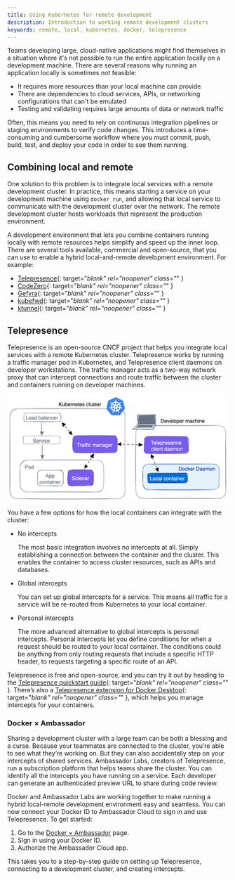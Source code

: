 ```yaml
---
title: Using Kubernetes for remote development
description: Introduction to working remote development clusters
keywords: remote, local, kubernetes, docker, telepresence
---
```


Teams developing large, cloud-native applications might find themselves in a
situation where it's not possible to run the entire application locally on a
development machine. There are several reasons why running an application
locally is sometimes not feasible:

- It requires more resources than your local machine can provide
- There are dependencies to cloud services, APIs, or networking configurations
  that can't be emulated
- Testing and validating requires large amounts of data or network traffic

Often, this means you need to rely on continuous integration pipelines or
staging environments to verify code changes. This introduces a time-consuming
and cumbersome workflow where you must commit, push, build, test, and deploy
your code in order to see them running.

## Combining local and remote

One solution to this problem is to integrate local services with a remote
development cluster. In practice, this means starting a service on your
development machine using `docker run`, and allowing that local service to
communicate with the development cluster over the network. The remote
development cluster hosts workloads that represent the production environment.

A development environment that lets you combine containers running locally with
remote resources helps simplify and speed up the inner loop. There are several
tools available, commercial and open-source, that you can use to enable a hybrid
local-and-remote development environment. For example:

- [Telepresence](https://www.cncf.io/projects/telepresence/){: target="_blank" rel="noopener" class="_" }
- [CodeZero](https://www.codezero.io/){: target="_blank" rel="noopener" class="_" }
- [Gefyra](https://gefyra.dev/){: target="_blank" rel="noopener" class="_" }
- [kubefwd](https://kubefwd.com/){: target="_blank" rel="noopener" class="_" }
- [ktunnel](https://github.com/omrikiei/ktunnel){: target="_blank" rel="noopener" class="_" }

## Telepresence

Telepresence is an open-source CNCF project that helps you integrate local
services with a remote Kubernetes cluster. Telepresence works by running a
traffic manager pod in Kubernetes, and Telepresence client daemons on developer
workstations. The traffic manager acts as a two-way network proxy that can
intercept connections and route traffic between the cluster and containers
running on developer machines.

![High-level architecture of Telepresence](./images/telepresence-architecture.png)

You have a few options for how the local containers can integrate with the cluster:

- No intercepts

  The most basic integration involves no intercepts at all. Simply establishing
  a connection between the container and the cluster. This enables the container
  to access cluster resources, such as APIs and databases.

- Global intercepts

  You can set up global intercepts for a service. This means all traffic
  for a service will be re-routed from Kubernetes to your local container.

- Personal intercepts

  The more advanced alternative to global intercepts is personal intercepts.
  Personal intercepts let you define conditions for when a request should be
  routed to your local container. The conditions could be anything from only
  routing requests that include a specific HTTP header, to requests targeting a
  specific route of an API.

Telepresence is free and open-source, and you can try it out by heading to
the
[Telepresence quickstart guide](https://www.telepresence.io/docs/latest/quick-start/){: target="_blank" rel="noopener" class="_" }.
There’s also a
[Telepresence extension for Docker Desktop](https://www.getambassador.io/docs/telepresence/latest/extension/intro){: target="_blank" rel="noopener" class="_" },
which helps you manage intercepts for your containers.

### Docker × Ambassador

Sharing a development cluster with a large team can be both a blessing and a
curse. Because your teammates are connected to the cluster, you’re able to see
what they’re working on. But they can also accidentally step on your intercepts
of shared services. Ambassador Labs, creators of Telepresence, run a
subscription platform that helps teams share the cluster. You can identify all
the intercepts you have running on a service. Each developer can generate an
authenticated preview URL to share during code review.

Docker and Ambassador Labs are working together to make running a hybrid
local-remote development environment easy and seamless. You can now connect your
Docker ID to Ambassador Cloud to sign in and use Telepresence. To get started:

1. Go to the
   [Docker × Ambassador](https://app.getambassador.io/auth/realms/production/protocol/openid-connect/auth?client[…]ker-docs&utm_medium=dockerwebsite&utm_campaign=Docker%26TP)
   page.
2. Sign in using your Docker ID.
3. Authorize the Ambassador Cloud app.

This takes you to a step-by-step guide on setting up Telepresence,
connecting to a development cluster, and creating intercepts.
